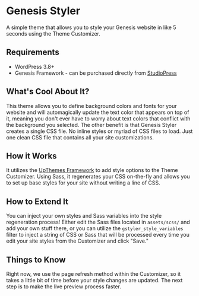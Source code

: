 # Genesis Styler

A simple theme that allows you to style your Genesis website in like 5 seconds using the Theme Customizer.

## Requirements

* WordPress 3.8+
* Genesis Framework - can be purchased directly from [StudioPress](http://studiopress.com)

## What's Cool About It?

This theme allows you to define background colors and fonts for your website and will automagically update the text color that appears on top of it, meaning you don't ever have to worry about text colors that conflict with the background you selected. The other benefit is that Genesis Styler creates a single CSS file. No inline styles or myriad of CSS files to load. Just one clean CSS file that contains all your site customizations.

## How it Works

It utilizes the [UpThemes Framework](https://upthemes.com/upthemes-framework/) to add style options to the Theme Customizer. Using Sass, it regenerates your CSS on-the-fly and allows you to set up base styles for your site without writing a line of CSS.

## How to Extend It

You can inject your own styles and Sass variables into the style regeneration process! Either edit the Sass files located in `assets/scss/` and add your own stuff there, or you can utilize the `gstyler_style_variables` filter to inject a string of CSS or Sass that will be processed every time you edit your site styles from the Customizer and click "Save."

## Things to Know

Right now, we use the page refresh method within the Customizer, so it takes a little bit of time before your style changes are updated. The next step is to make the live preview process faster.
